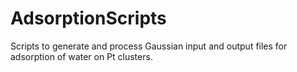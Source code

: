 # AdsorptionScripts
Scripts to generate and process Gaussian input and output files for adsorption of water on Pt clusters.
